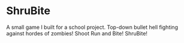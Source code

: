 # ShruBite
A small game I built for a school project. Top-down bullet hell fighting against hordes of zombies! Shoot Run and Bite! ShruBite!

